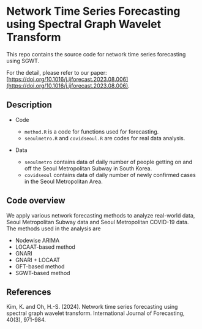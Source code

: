 # Network Time Series Forecasting using Spectral Graph Wavelet Transform

This repo contains the source code for network time series forecasting using SGWT. 

For the detail, please refer to our paper: [https://doi.org/10.1016/j.ijforecast.2023.08.006](https://doi.org/10.1016/j.ijforecast.2023.08.006).

## Description

- Code
  - `method.R` is a code for functions used for forecasting.
  - `seoulmetro.R` and `covidseoul.R` are codes for real data analysis.

- Data
  - `seoulmetro` contains data of daily number of people getting on and off the Seoul Metropolitan Subway in South Korea.
  - `covidseoul` contains data of daily number of newly confirmed cases in the Seoul Metropolitan Area.
  

## Code overview
We apply various network forecasting methods to analyze real-world data, Seoul Metropolitan Subway data and Seoul Metropolitan COVID-19 data.
The methods used in the analysis are

  - Nodewise ARIMA
  - LOCAAT-based method
  - GNARI
  - GNARI + LOCAAT
  - GFT-based method
  - SGWT-based method

## References
Kim, K. and Oh, H.-S. (2024). Network time series forecasting using spectral graph wavelet transform. International Journal of Forecasting, 40(3), 971-984.